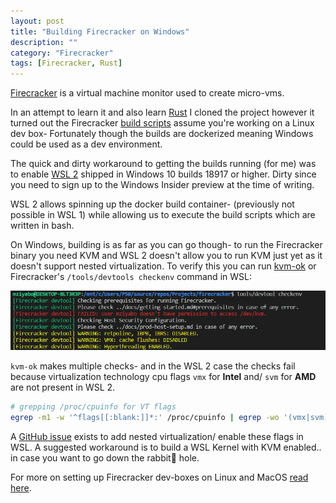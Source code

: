 ```yaml
---
layout: post
title: "Building Firecracker on Windows"
description: ""
category: "Firecracker"
tags: [Firecracker, Rust]
---
```


[Firecracker](https://github.com/firecracker-microvm/firecracker) is a virtual machine monitor used to create micro-vms.

In an attempt to learn it and also learn [Rust](https://www.rust-lang.org/) I cloned the project however it turned out the Firecracker [build scripts](https://github.com/firecracker-microvm/firecracker/blob/master/tools/devtool) assume you're working on a Linux dev box- Fortunately though the builds are dockerized meaning Windows could be used as a dev environment.

The quick and dirty workaround to getting the builds running (for me) was to enable [WSL 2](https://docs.microsoft.com/en-us/windows/WSL/WSL2-install) shipped in Windows 10 builds 18917 or higher. Dirty since you need to sign up to the Windows Insider preview at the time of writing.

WSL 2 allows spinning up the docker build container- (previously not possible in WSL 1) while allowing us to execute the build scripts which are written in bash.

On Windows, building is as far as you can go though- to run the Firecracker binary you need KVM and WSL 2 doesn't allow you to run KVM just yet as it doesn't support nested virtualization. 
To verify this you can run [kvm-ok](http://manpages.ubuntu.com/manpages/xenial/man1/kvm-ok.1.html) or Firecracker's `/tools/devtools checkenv` command in WSL:

![/tools/checkenv](/assets/posts/checkenv.PNG)

`kvm-ok` makes multiple checks- and in the WSL 2 case the checks fail because virtualization technology cpu flags `vmx` for **Intel** and/ `svm` for **AMD** are not present in WSL 2.

``` sh
# grepping /proc/cpuinfo for VT flags
egrep -m1 -w '^flags[[:blank:]]*:' /proc/cpuinfo | egrep -wo '(vmx|svm)'
```

A [GitHub issue](https://github.com/microsoft/WSL/issues/4193) exists to add nested virtualization/ enable these flags in WSL. A suggested workaround is to build a WSL Kernel with KVM enabled.. in case you want to go down the rabbit🐰 hole.

For more on setting up Firecracker dev-boxes on Linux and MacOS [read here](https://github.com/firecracker-microvm/firecracker/blob/777e366329c48764db51325eda241943ca485d97/docs/dev-machine-setup.md).